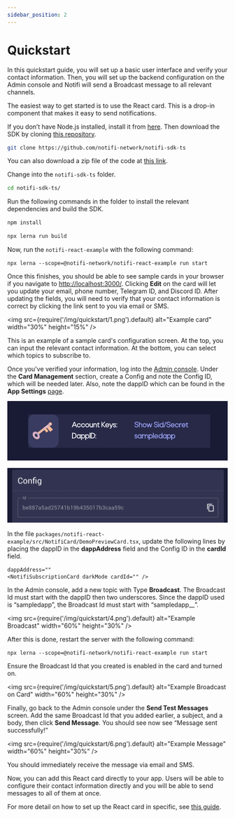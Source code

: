 ```yaml
---
sidebar_position: 2
---
```


# Quickstart

In this quickstart guide, you will set up a basic user interface and verify
your contact information. Then, you will set up the backend configuration on
the Admin console and Notifi will send a Broadcast message to all relevant channels.

The easiest way to get started is to use the React card. This is a
drop-in component that makes it easy to send notifications.

If you don’t have Node.js installed, install it from
[here](https://nodejs.org/en). Then download the SDK by cloning
[this repository](https://github.com/notifi-network/notifi-sdk-ts).

```bash
git clone https://github.com/notifi-network/notifi-sdk-ts
```

You can also download a zip file of the code at
[this link](https://github.com/notifi-network/notifi-sdk-ts/archive/refs/heads/main.zip).

Change into the `notifi-sdk-ts` folder.

```bash
cd notifi-sdk-ts/
```

Run the following commands in the folder to install the relevant dependencies
and build the SDK.

```bash
npm install
```

```bash
npx lerna run build
```

Now, run the `notifi-react-example` with the following command:

```
npx lerna --scope=@notifi-network/notifi-react-example run start
```

Once this finishes, you should be able to see sample cards in your browser if
you navigate to [http://localhost:3000/](http://localhost:3000/). Clicking
**Edit** on the card will let you update your email, phone number, Telegram ID, and Discord
ID. After updating the fields, you will need to verify that your contact
information is correct by clicking the link sent to you via email or SMS.

<img
  src={require('/img/quickstart/1.png').default}
  alt="Example card"
  width="30%" height="15%"
/>

This is an example of a sample card's configuration screen. At the top, you can
input the relevant contact information. At the bottom, you can select which
topics to subscribe to.

Once you've verified your information, log into the [Admin
console](https://admin.dev.notifi.network/cards). Under the
**Card Management** section, create a Config and note the Config ID, which will
be needed later.  Also, note the dappID which can be found in the **App
Settings** [page](https://admin.dev.notifi.network/settings).

![2](/img/quickstart/2.png)

![3](/img/quickstart/3.png)

In the file `packages/notifi-react-example/src/NotifiCard/DemoPreviewCard.tsx`,
update the following lines by placing the dappID in the **dappAddress**
field and the Config ID in the **cardId** field.

```
dappAddress=""
<NotifiSubscriptionCard darkMode cardId="" />
```

In the Admin console, add a new topic with Type **Broadcast**. The Broadcast Id
must start with the dappID then two underscores. Since the dappID used is
“sampledapp”, the Broadcast Id must start with “sampledapp__”.

<img
  src={require('/img/quickstart/4.png').default}
  alt="Example Broadcast"
  width="60%" height="30%"
/>

After this is done, restart the server with the following command:

```
npx lerna --scope=@notifi-network/notifi-react-example run start
```

Ensure the Broadcast Id that you created is enabled in the card and turned on.

<img
  src={require('/img/quickstart/5.png').default}
  alt="Example Broadcast on Card"
  width="60%" height="30%"
/>

Finally, go back to the Admin console under the **Send Test Messages** screen.
Add the same Broadcast Id that you added earlier, a subject, and a body, then
click **Send Message**. You should see now see “Message sent successfully!”

<img
  src={require('/img/quickstart/6.png').default}
  alt="Example Message"
  width="60%" height="30%"
/>

You should immediately receive the message via email and SMS.

Now, you can add this React card directly to your app. Users will be able to
configure their contact information directly and you will be able to send
messages to all of them at once.

For more detail on how to set up the React card in specific, see
[this guide](./alert-subscribe/react-card).

<!--
## Tutorial Video

Here is a [link](https://www.youtube.com/watch?v=Nk2F_bd4ftw) covering how to setup the React Card config.

The video covers the following:

- Configuring the card in our developer tool
- Adding Event Types
- Installing the react package into your project
- Updating the default values to match your dapp
-->

